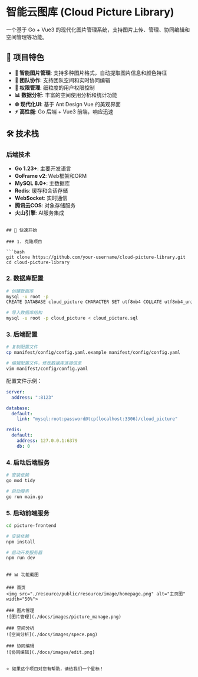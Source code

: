 # 智能云图库 (Cloud Picture Library)

一个基于 Go + Vue3 的现代化图片管理系统，支持图片上传、管理、协同编辑和空间管理等功能。

## 🌟 项目特色

- **🎨 智能图片管理**: 支持多种图片格式，自动提取图片信息和颜色特征
- **👥 团队协作**: 支持团队空间和实时协同编辑
- **🔐 权限管理**: 细粒度的用户权限控制
- **📊 数据分析**: 丰富的空间使用分析和统计功能
- **🌐 现代化UI**: 基于 Ant Design Vue 的美观界面
- **⚡ 高性能**: Go 后端 + Vue3 前端，响应迅速

## 🛠️ 技术栈

### 后端技术
- **Go 1.23+**: 主要开发语言
- **GoFrame v2**: Web框架和ORM
- **MySQL 8.0+**: 主数据库
- **Redis**: 缓存和会话存储
- **WebSocket**: 实时通信
- **腾讯云COS**: 对象存储服务
- **火山引擎**: AI服务集成
```

## 🚀 快速开始

### 1. 克隆项目

```bash
git clone https://github.com/your-username/cloud-picture-library.git
cd cloud-picture-library
```

### 2. 数据库配置

```bash
# 创建数据库
mysql -u root -p
CREATE DATABASE cloud_picture CHARACTER SET utf8mb4 COLLATE utf8mb4_unicode_ci;

# 导入数据库结构
mysql -u root -p cloud_picture < cloud_picture.sql
```

### 3. 后端配置

```bash
# 复制配置文件
cp manifest/config/config.yaml.example manifest/config/config.yaml

# 编辑配置文件，修改数据库连接信息
vim manifest/config/config.yaml
```

配置文件示例：
```yaml
server:
  address: ":8123"

database:
  default:
    link: "mysql:root:password@tcp(localhost:3306)/cloud_picture"

redis:
  default:
    address: 127.0.0.1:6379
    db: 0
```

### 4. 启动后端服务

```bash
# 安装依赖
go mod tidy

# 启动服务
go run main.go
```

### 5. 启动前端服务

```bash
cd picture-frontend

# 安装依赖
npm install

# 启动开发服务器
npm run dev
```
```

## 📊 功能截图

### 首页
<img src="./resource/public/resource/image/homepage.png" alt="主页图" width="50%">

### 图片管理
![图片管理](./docs/images/picture_manage.png)

### 空间分析
![空间分析](./docs/images/spece.png)

### 协同编辑
![协同编辑](./docs/images/edit.png)


⭐ 如果这个项目对您有帮助，请给我们一个星标！
